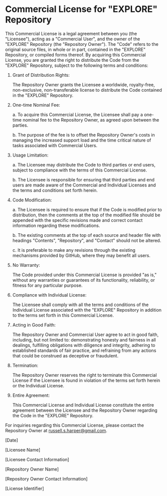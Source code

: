 # Commercial License for "EXPLORE" Repository

This Commercial License is a legal agreement between you (the "Licensee"), acting as a "Commercial User", and the owner of the "EXPLORE" Repository (the "Repository Owner"). The "Code" refers to the original source files, in whole or in part, contained in the "EXPLORE" Repository, or compiled forms thereof. By acquiring this Commercial License, you are granted the right to distribute the Code from the "EXPLORE" Repository, subject to the following terms and conditions:

1. Grant of Distribution Rights:

    The Repository Owner grants the Licensee a worldwide, royalty-free, non-exclusive, non-transferable license to distribute the Code contained in the "EXPLORE" Repository.

2. One-time Nominal Fee:

    a. To acquire this Commercial License, the Licensee shall pay a one-time nominal fee to the Repository Owner, as agreed upon between the parties.

    b. The purpose of the fee is to offset the Repository Owner's costs in managing the increased support load and the time critical nature of tasks associated with Commercial Users.

3. Usage Limitation:

    a. The Licensee may distribute the Code to third parties or end users, subject to compliance with the terms of this Commercial License.

    b. The Licensee is responsible for ensuring that third parties and end users are made aware of the Commercial and Individual Licenses and the terms and conditions set forth herein.

4. Code Modification:

    a. The Licensee is required to ensure that if the Code is modified prior to distribution, then the comments at the top of the modified file should be appended with the specific revisions made and correct contact information regarding these modifications.

    b. The existing comments at the top of each source and header file with headings "Contents", "Repository", and "Contact" should not be altered.

    c. It is preferable to make any revisions through the existing mechanisms provided by GitHub, where they may benefit all users.

5. No Warranty:

    The Code provided under this Commercial License is provided "as is," without any warranties or guarantees of its functionality, reliability, or fitness for any particular purpose.

6. Compliance with Individual License:

    The Licensee shall comply with all the terms and conditions of the Individual License associated with the "EXPLORE" Repository in addition to the terms set forth in this Commercial License.

7. Acting in Good Faith:

    The Repository Owner and Commercial User agree to act in good faith, including, but not limited to: demonstrating honesty and fairness in all dealings, fulfilling obligations with diligence and integrity, adhering to established standards of fair practice, and refraining from any actions that could be construed as deceptive or fraudulent.

8. Termination:

    The Repository Owner reserves the right to terminate this Commercial License if the Licensee is found in violation of the terms set forth herein or the Individual License.

9. Entire Agreement:

    This Commercial License and Individual License constitute the entire agreement between the Licensee and the Repository Owner regarding the Code in the "EXPLORE" Repository.

For inquiries regarding this Commercial License, please contact the Repository Owner at russell.s.harper@gmail.com.

[Date]

[Licensee Name]

[Licensee Contact Information]

[Repository Owner Name]

[Repository Owner Contact Information]

[License Identifier]
